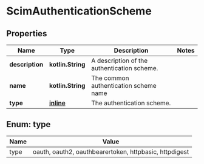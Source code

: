 
# ScimAuthenticationScheme

## Properties
| Name | Type | Description | Notes |
| ------------ | ------------- | ------------- | ------------- |
| **description** | **kotlin.String** | A description of the authentication scheme. |  |
| **name** | **kotlin.String** | The common authentication scheme name |  |
| **type** | [**inline**](#Type) | The authentication scheme. |  |


<a id="Type"></a>
## Enum: type
| Name | Value |
| ---- | ----- |
| type | oauth, oauth2, oauthbearertoken, httpbasic, httpdigest |



